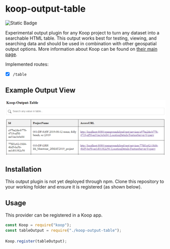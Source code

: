 # koop-output-table

![Static Badge](https://img.shields.io/badge/koop--output--table-v1.0.0-blue)

Experimental output plugin for any Koop project to turn any dataset into a searchable HTML table. This output works best for testing, viewing, and searching data and should be used in combination with other geospatial output options. More information about Koop can be found on [their main page](https://koopjs.github.io/).

Implemented routes:

- [x] `/table`

## Example Output View
![Example Output](figures/exampleTableOutput.png)

## Installation
This output plugin is not yet deployed through npm. Clone this repository to your working folder and ensure it is registered (as shown below).

## Usage
This provider can be registered in a Koop app.

```javascript
const Koop = require("koop");
const tableOutput = require("./koop-output-table");

Koop.register(tableOutput);
```